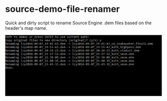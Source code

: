 # source-demo-file-renamer
Quick and dirty script to rename Source Engine .dem files based on the header's map name.

<p align="center">
  <img src="https://raw.githubusercontent.com/Elizabwth/source-demo-file-renamer/screenshot/demo_renamer_v01b_2016-12-07_15-53-59.png" />
</p>
